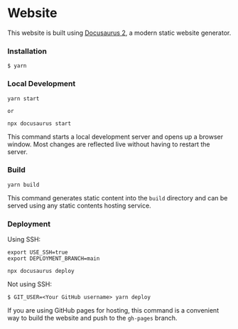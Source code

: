 # Website

This website is built using [Docusaurus 2](https://docusaurus.io/), a modern static website generator.

### Installation

```
$ yarn
```

### Local Development

```
yarn start

or 

npx docusaurus start
```

This command starts a local development server and opens up a browser window. Most changes are reflected live without having to restart the server.

### Build

```
yarn build
```

This command generates static content into the `build` directory and can be served using any static contents hosting service.

### Deployment

Using SSH:

```
export USE_SSH=true
export DEPLOYMENT_BRANCH=main

npx docusaurus deploy
```

Not using SSH:

```
$ GIT_USER=<Your GitHub username> yarn deploy
```

If you are using GitHub pages for hosting, this command is a convenient way to build the website and push to the `gh-pages` branch.
